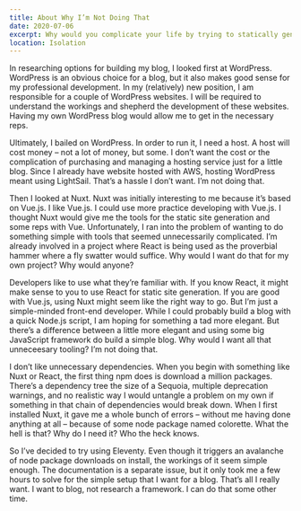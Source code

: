 ```yaml
---
title: About Why I’m Not Doing That
date: 2020-07-06
excerpt: Why would you complicate your life by trying to statically generate a site with Nuxt?
location: Isolation
---
```

<span class="dropcap">I</span>n researching options for building my blog, I looked first at WordPress. WordPress is an obvious choice for a blog, but it also makes good sense for my professional development. In my (relatively) new position, I am responsible for a couple of WordPress websites. I will be required to understand the workings and shepherd the development of these websites. Having my own WordPress blog would allow me to get in the necessary reps.

Ultimately, I bailed on WordPress. In order to run it, I need a host. A host will cost money – not a lot of money, but some. I don’t want the cost or the complication of purchasing and managing a hosting service just for a little blog. Since I already have website hosted with AWS, hosting WordPress meant using LightSail. That’s a hassle I don’t want. I’m not doing that.

Then I looked at Nuxt. Nuxt was initially interesting to me because it’s based on Vue.js. I like Vue.js. I could use more practice developing with Vue.js. I thought Nuxt would give me the tools for the static site generation and some reps with Vue. Unfortunately, I ran into the problem of wanting to do something simple with tools that seemed unnecessarily complicated. I’m already involved in a project where React is being used as the proverbial hammer where a fly swatter would suffice. Why would I want do that for my own project? Why would anyone? 

Developers like to use what they’re familiar with. If you know React, it might make sense to you to use React for static site generation. If you are good with Vue.js, using Nuxt might seem like the right way to go. But I’m just a simple-minded front-end developer. While I could probably build a blog with a quick Node.js script, I am hoping for something a tad more elegant. But there’s a difference between a little more elegant and using some big JavaScript framework do build a simple blog. Why would I want all that unneceesary tooling? I’m not doing that.

I don’t like unnecessary dependencies. When you begin with something like Nuxt or React, the first thing npm does is download a million packages. There’s a dependency tree the size of a Sequoia, multiple deprecation warnings, and no realistic way I would untangle a problem on my own if something in that chain of dependencies would break down. When I first installed Nuxt, it gave me a whole bunch of errors – without me having done anything at all – because of some node package named colorette. What the hell is that? Why do I need it? Who the heck knows.

So I’ve decided to try using Eleventy. Even though it triggers an avalanche of node package downloads on install, the workings of it seem simple enough. The documentation is a separate issue, but it only took me a few hours to solve for the simple setup that I want for a blog. That’s all I really want. I want to blog, not research a framework. I can do that some other time.
